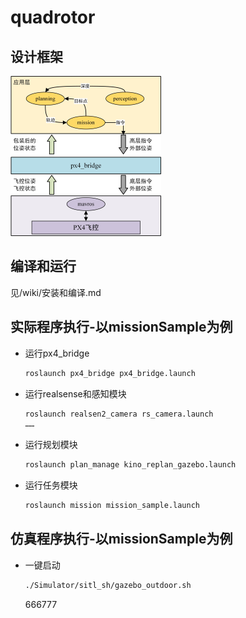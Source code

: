 # quadrotor

## 设计框架

<img src="/image/程序设计.jpg" alt="程序设计" style="zoom:25%;" />

## 编译和运行
见/wiki/安装和编译.md
## 实际程序执行-以missionSample为例

- 运行px4_bridge

  ```bash
  roslaunch px4_bridge px4_bridge.launch
  ```

- 运行realsense和感知模块

  ```bash
  roslaunch realsen2_camera rs_camera.launch
  ……
  ```

- 运行规划模块

  ```bash
  roslaunch plan_manage kino_replan_gazebo.launch
  ```

- 运行任务模块

  ```bash
  roslaunch mission mission_sample.launch
  ```

  

## 仿真程序执行-以missionSample为例

- 一键启动

  ```BASH 
  ./Simulator/sitl_sh/gazebo_outdoor.sh
  ```
  666777
  
